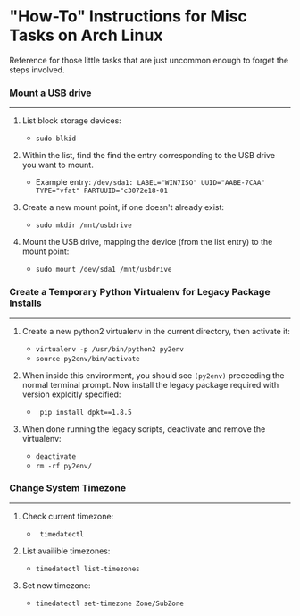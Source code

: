 # "How-To" Instructions for Misc Tasks on Arch Linux

Reference for those little tasks that are just uncommon enough to forget the steps involved.

### Mount a USB drive
---

1. List block storage devices:

    * ```sudo blkid```

2. Within the list, find the find the entry corresponding to the USB drive you want to mount.

    * Example entry: ```/dev/sda1: LABEL="WIN7ISO" UUID="AABE-7CAA" TYPE="vfat" PARTUUID="c3072e18-01```
    
3. Create a new mount point, if one doesn't already exist:

    * ```sudo mkdir /mnt/usbdrive```

4. Mount the USB drive, mapping the device (from the list entry) to the mount point:

    * ```sudo mount /dev/sda1 /mnt/usbdrive```

### Create a Temporary Python Virtualenv for Legacy Package Installs
---

1. Create a new python2 virtualenv in the current directory, then activate it:

    * ```virtualenv -p /usr/bin/python2 py2env```
    * ```source py2env/bin/activate```
    
2. When inside this environment, you should see ```(py2env)``` preceeding the normal terminal prompt. Now install the legacy package required with version explcitly specified:

    * ``` pip install dpkt==1.8.5```
 
3. When done running the legacy scripts, deactivate and remove the virtualenv:

    * ```deactivate```
    * ```rm -rf py2env/```

### Change System Timezone
---

1. Check current timezone:

    * ``` timedatectl```
    
2. List availible timezones:

    * ```timedatectl list-timezones```
 
3. Set new timezone:

    * ```timedatectl set-timezone Zone/SubZone```
    
